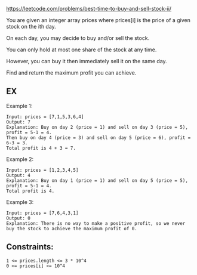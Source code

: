 https://leetcode.com/problems/best-time-to-buy-and-sell-stock-ii/

You are given an integer array prices where prices[i] is the price of a given stock on the ith day.

On each day, you may decide to buy and/or sell the stock. 

You can only hold at most one share of the stock at any time. 

However, you can buy it then immediately sell it on the same day.

Find and return the maximum profit you can achieve.

## EX

Example 1:

```
Input: prices = [7,1,5,3,6,4]
Output: 7
Explanation: Buy on day 2 (price = 1) and sell on day 3 (price = 5), profit = 5-1 = 4.
Then buy on day 4 (price = 3) and sell on day 5 (price = 6), profit = 6-3 = 3.
Total profit is 4 + 3 = 7.
```

Example 2:

```
Input: prices = [1,2,3,4,5]
Output: 4
Explanation: Buy on day 1 (price = 1) and sell on day 5 (price = 5), profit = 5-1 = 4.
Total profit is 4.
```

Example 3:

```
Input: prices = [7,6,4,3,1]
Output: 0
Explanation: There is no way to make a positive profit, so we never buy the stock to achieve the maximum profit of 0.
```

## Constraints:

    1 <= prices.length <= 3 * 10^4
    0 <= prices[i] <= 10^4


